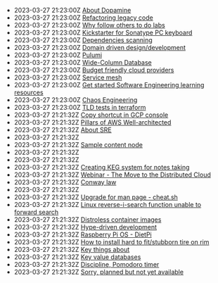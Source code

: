 * 2023-03-27 21:23:00Z [About Dopamine](../20220128092246)
* 2023-03-27 21:23:00Z [Refactoring legacy code](../20220530123459)
* 2023-03-27 21:23:00Z [Why follow others to do labs](../20230219061257)
* 2023-03-27 21:23:00Z [Kickstarter for Sonatype PC keyboard](../20220117074436)
* 2023-03-27 21:23:00Z [Dependencies scanning](../20220213072247)
* 2023-03-27 21:23:00Z [Domain driven design/development](../20220826032709)
* 2023-03-27 21:23:00Z [Pulumi ](../20220919084940)
* 2023-03-27 21:23:00Z [Wide-Column Database](../20220117094258)
* 2023-03-27 21:23:00Z [Budget friendly cloud providers](../20220414064559)
* 2023-03-27 21:23:00Z [Service mesh ](../20220626113629)
* 2023-03-27 21:23:00Z [Get started Software Engineering learning resources](../20221107092258)
* 2023-03-27 21:23:00Z [Chaos Engineering](../2022053012365)
* 2023-03-27 21:23:00Z [TLD tests in terraform](../20221024101)
* 2023-03-27 21:21:32Z [Copy shortcut in GCP console](../20221102030601)
* 2023-03-27 21:21:32Z [Pillars of AWS Well-architected](../20230209085024)
* 2023-03-27 21:21:32Z [About SRE](../20221025064541)
* 2023-03-27 21:21:32Z [](../20221024104)
* 2023-03-27 21:21:32Z [Sample content node](../20230324163528)
* 2023-03-27 21:21:32Z [](../20230221085024)
* 2023-03-27 21:21:32Z [](../20230324163523)
* 2023-03-27 21:21:32Z [Creating KEG system for notes taking](../20230324163524)
* 2023-03-27 21:21:32Z [Webinar - The Move to the Distributed Cloud](../20221017072621)
* 2023-03-27 21:21:32Z [Conway law](../20221025093820)
* 2023-03-27 21:21:32Z [](../20220923075718)
* 2023-03-27 21:21:32Z [Upgrade for man page - cheat.sh](../20220814073619)
* 2023-03-27 21:21:32Z [Linux reverse-i-search function unable to forward search](../20220727085343)
* 2023-03-27 21:21:32Z [Distroless container images](../20220821062737)
* 2023-03-27 21:21:32Z [Hype-driven development](../202205301010)
* 2023-03-27 21:21:32Z [Raspberry Pi OS - DietPi](../20220513101212)
* 2023-03-27 21:21:32Z [How to install hard to fit/stubborn tire on rim](../20220503101007)
* 2023-03-27 21:21:32Z [Key things about ](../20220217091859)
* 2023-03-27 21:21:32Z [Key value databases](../20220116095257)
* 2023-03-27 21:21:32Z [Discipline, Pomodoro timer](../202111032008)
* 2023-03-27 21:21:32Z [Sorry, planned but not yet available](../0)
